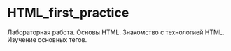 # HTML_first_practice
Лабораторная работа. Основы HTML. Знакомство с технологией HTML. Изучение основных тегов.

